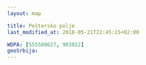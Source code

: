 ```yaml
---
layout: map

title: Peštersko polje
last_modified_at: 2018-05-21T22:45:15+02:00

WDPA: [555588627, 903022]
geoSrbija:
---
```

